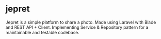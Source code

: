 # jepret
Jepret is a simple platform to share a photo. Made using Laravel with Blade and REST API + Client. Implementing Service &amp; Repository pattern for a maintainable and testable codebase.
